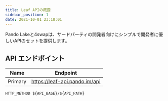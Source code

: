 ```yaml
---
title: Leaf APIの概要
sidebar_position: 1
date: 2021-10-01 23:18:01
---
```


Pando Lakeと4swapは、サードパーティの開発者向けにシンプルで開発者に優しいAPIのセットを提供します。

## API エンドポイント

| Name    | Endpoint                      |
| ------- | ----------------------------- |
| Primary | https://leaf-api.pando.im/api |

```
HTTP_METHOD ${API_BASE}/${API_PATH}
```

